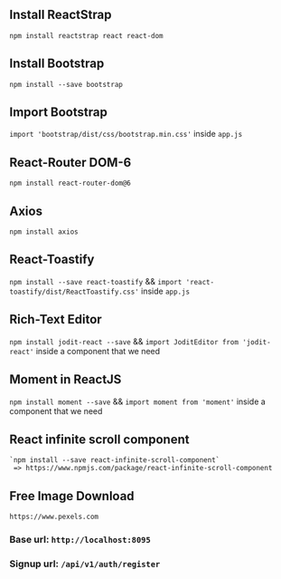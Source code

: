 ## Install ReactStrap
`npm install reactstrap react react-dom`

## Install Bootstrap
`npm install --save bootstrap`

## Import Bootstrap
`import 'bootstrap/dist/css/bootstrap.min.css'` inside `app.js`

## React-Router DOM-6
`npm install react-router-dom@6`

## Axios
`npm install axios`

## React-Toastify
`npm install --save react-toastify` && `import 'react-toastify/dist/ReactToastify.css'` inside `app.js`

## Rich-Text Editor
`npm install jodit-react --save` && `import JoditEditor from 'jodit-react'` inside a component that we need

## Moment in ReactJS
`npm install moment --save` && `import moment from 'moment'` inside a component that we need

## React infinite scroll component 
    `npm install --save react-infinite-scroll-component`
     => https://www.npmjs.com/package/react-infinite-scroll-component

## Free Image Download
`https://www.pexels.com`


### Base url: `http://localhost:8095`
### Signup url: `/api/v1/auth/register`